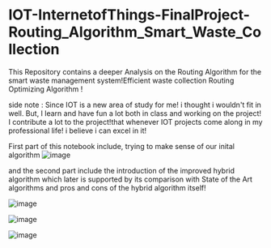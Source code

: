 # IOT-InternetofThings-FinalProject-Routing_Algorithm_Smart_Waste_Collection
This Repository contains a deeper Analysis on the Routing Algorithm for the smart waste management system!Efficient waste collection Routing Optimizing Algorithm ! 

side note : Since IOT is a new area of study for me! i thought i wouldn't fit in well. But, I learn and have fun a lot both in class and working on the project! I contribute a lot to the project!that whenever IOT projects come along in my professional life! i believe i can excel in it!

First part of this notebook include, trying to make sense of our inital algorithm 
![image](https://github.com/soneeee22000/IOT-InternetofThings-FinalProject-Routing_Algorithm_Smart_Waste_Collection/assets/109932809/bf4d11bc-ea27-4da6-b11c-cd9136cba110)



and the second part include the introduction of the improved hybrid algorithm which later is supported by its comparison with State of the Art algorithms and pros and cons of the hybrid algorithm itself!

![image](https://github.com/soneeee22000/IOT-InternetofThings-FinalProject-Routing_Algorithm_Smart_Waste_Collection/assets/109932809/9796f3d7-5fd2-44b6-9e29-cbb152b9531e)

![image](https://github.com/soneeee22000/IOT-InternetofThings-FinalProject-Routing_Algorithm_Smart_Waste_Collection/assets/109932809/132eb3e1-4c02-4154-8bec-151af2948241)

![image](https://github.com/soneeee22000/IOT-InternetofThings-FinalProject-Routing_Algorithm_Smart_Waste_Collection/assets/109932809/ed5992a7-8def-44c5-b3b1-0bb0d5ef83f5)

